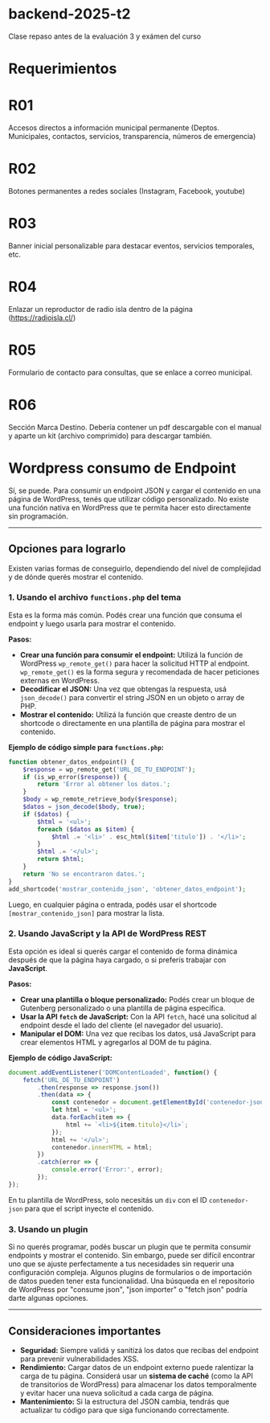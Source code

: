 # backend-2025-t2
Clase repaso antes de la evaluación 3 y exámen del curso

# Requerimientos

# R01
Accesos directos a información municipal permanente (Deptos. Municipales, contactos, servicios, transparencia, números de emergencia)

# R02
Botones permanentes a redes sociales (Instagram, Facebook, youtube)

# R03
Banner inicial personalizable para destacar eventos, servicios temporales, etc.

# R04
Enlazar un reproductor de radio isla dentro de la página (https://radioisla.cl/)

# R05
Formulario de contacto para consultas, que se enlace a correo municipal.

# R06
Sección Marca Destino. Debería contener un pdf descargable con el manual y aparte un kit (archivo comprimido) para descargar también.

# Wordpress consumo de Endpoint

Sí, se puede. Para consumir un endpoint JSON y cargar el contenido en una página de WordPress, tenés que utilizar código personalizado. No existe una función nativa en WordPress que te permita hacer esto directamente sin programación.

-----

## Opciones para lograrlo

Existen varias formas de conseguirlo, dependiendo del nivel de complejidad y de dónde querés mostrar el contenido.

### 1\. Usando el archivo `functions.php` del tema

Esta es la forma más común. Podés crear una función que consuma el endpoint y luego usarla para mostrar el contenido.

**Pasos:**

  * **Crear una función para consumir el endpoint:** Utilizá la función de WordPress `wp_remote_get()` para hacer la solicitud HTTP al endpoint. `wp_remote_get()` es la forma segura y recomendada de hacer peticiones externas en WordPress.
  * **Decodificar el JSON:** Una vez que obtengas la respuesta, usá `json_decode()` para convertir el string JSON en un objeto o array de PHP.
  * **Mostrar el contenido:** Utilizá la función que creaste dentro de un shortcode o directamente en una plantilla de página para mostrar el contenido.

**Ejemplo de código simple para `functions.php`:**

```php
function obtener_datos_endpoint() {
    $response = wp_remote_get('URL_DE_TU_ENDPOINT');
    if (is_wp_error($response)) {
        return 'Error al obtener los datos.';
    }
    $body = wp_remote_retrieve_body($response);
    $datos = json_decode($body, true);
    if ($datos) {
        $html = '<ul>';
        foreach ($datos as $item) {
            $html .= '<li>' . esc_html($item['titulo']) . '</li>';
        }
        $html .= '</ul>';
        return $html;
    }
    return 'No se encontraron datos.';
}
add_shortcode('mostrar_contenido_json', 'obtener_datos_endpoint');
```

Luego, en cualquier página o entrada, podés usar el shortcode `[mostrar_contenido_json]` para mostrar la lista.

### 2\. Usando JavaScript y la API de WordPress REST

Esta opción es ideal si querés cargar el contenido de forma dinámica después de que la página haya cargado, o si preferís trabajar con **JavaScript**.

**Pasos:**

  * **Crear una plantilla o bloque personalizado:** Podés crear un bloque de Gutenberg personalizado o una plantilla de página específica.
  * **Usar la API `fetch` de JavaScript:** Con la API `fetch`, hacé una solicitud al endpoint desde el lado del cliente (el navegador del usuario).
  * **Manipular el DOM:** Una vez que recibas los datos, usá JavaScript para crear elementos HTML y agregarlos al DOM de tu página.

**Ejemplo de código JavaScript:**

```javascript
document.addEventListener('DOMContentLoaded', function() {
    fetch('URL_DE_TU_ENDPOINT')
        .then(response => response.json())
        .then(data => {
            const contenedor = document.getElementById('contenedor-json');
            let html = '<ul>';
            data.forEach(item => {
                html += `<li>${item.titulo}</li>`;
            });
            html += '</ul>';
            contenedor.innerHTML = html;
        })
        .catch(error => {
            console.error('Error:', error);
        });
});
```

En tu plantilla de WordPress, solo necesitás un `div` con el ID `contenedor-json` para que el script inyecte el contenido.

### 3\. Usando un plugin

Si no querés programar, podés buscar un plugin que te permita consumir endpoints y mostrar el contenido. Sin embargo, puede ser difícil encontrar uno que se ajuste perfectamente a tus necesidades sin requerir una configuración compleja. Algunos plugins de formularios o de importación de datos pueden tener esta funcionalidad. Una búsqueda en el repositorio de WordPress por "consume json", "json importer" o "fetch json" podría darte algunas opciones.

-----

## Consideraciones importantes

  * **Seguridad:** Siempre validá y sanitizá los datos que recibas del endpoint para prevenir vulnerabilidades XSS.
  * **Rendimiento:** Cargar datos de un endpoint externo puede ralentizar la carga de tu página. Considerá usar un **sistema de caché** (como la API de transitorios de WordPress) para almacenar los datos temporalmente y evitar hacer una nueva solicitud a cada carga de página.
  * **Mantenimiento:** Si la estructura del JSON cambia, tendrás que actualizar tu código para que siga funcionando correctamente.